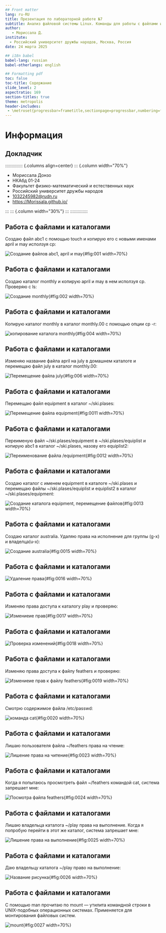 ```yaml
---
## Front matter
lang: ru-RU
title: Презентация по лабораторной работе №7
subtitle: Анализ файловой системы Linux. Команды для работы с файлами и каталогами
author:
   - Мориссала Д.
institute:
  - Российский университет дружбы народов, Москва, Россия
date: 24 марта 2025

## i18n babel
babel-lang: russian
babel-otherlangs: english

## Formatting pdf
toc: false
toc-title: Содержание
slide_level: 2
aspectratio: 169
section-titles: true
theme: metropolis
header-includes:
 - \metroset{progressbar=frametitle,sectionpage=progressbar,numbering=fraction}
---
```


# Информация

## Докладчик

:::::::::::::: {.columns align=center}
::: {.column width="70%"}

 * Мориссала Донзо
  * НКАбд 01-24
  * Факультет физико-математический и естественных наук
  * Российский университет дружбы народов
  * [1032245982@rudn.ru](1032245982@rudn.ru)
  * <https://Morissala.github.io/>

:::
::: {.column width="30%"}
:::
::::::::::::::


## Работа с файлами и каталогами

Создаю файл abc1 с помощью touch и копирую его с новыми именами april и may исползуя cp:

![Создание файлов abc1, april и may](image/1.png){#fig:001 width=70%}

## Работа с файлами и каталогами

Создаю каталог monthly и копирую april и may в нем исползуя cp. Проверяю с ls:

![Создание monthly](image/2.png){#fig:002 width=70%}

## Работа с файлами и каталогами

Копирую каталог monthly в каталог monthly.00 с помощью опции cp -r:

![копирование каталога monthly](image/4.png){#fig:004 width=70%}

## Работа с файлами и каталогами

Изменяю название файла april на july в домашнем каталоге и перемещаю файл july в каталог monthly.00:

![Перемещение файла july ](image/6.png){#fig:006 width=70%}

## Работа с файлами и каталогами

 Перемещаю файл equipment в каталог ~/ski.plases:

![Перемещение файла equipment](image/11.png){#fig:0011 width=70%}

## Работа с файлами и каталогами

Переименую файл ~/ski.plases/equipment в ~/ski.plases/equiplist и копирую abc1 в каталог ~/ski.plases, назову его equiplist2:

![Переименование файла /equipment](image/12.png){#fig:0012 width=70%}

## Работа с файлами и каталогами

Создаю каталог с именем equipment в каталоге ~/ski.plases и перемещаю файлы ~/ski.plases/equiplist и equiplist2 в каталог ~/ski.plases/equipment:

![Создание каталога equipment, перемещение файлов ](image/13.png){#fig:0013 width=70%}

## Работа с файлами и каталогами

Создаю каталог australia. Удаляю права на исполнение для группы (g-x) и владелца(u-x):

![Создание australia](image/15.png){#fig:0015 width=70%}

## Работа с файлами и каталогами

![Удаление права](image/16.png){#fig:0016 width=70%}

## Работа с файлами и каталогами

Изменяю права доступа к каталогу play и проверяю:

![Измениеие прав](image/17.png){#fig:0017 width=70%}

## Работа с файлами и каталогами

![Проверка изменений](image/18.png){#fig:0018 width=70%}

## Работа с файлами и каталогами

Изменяю права доступа к файлу feathers и проверяю:

![Измениеие прав к файлу feathers](image/19.png){#fig:0019 width=70%}

## Работа с файлами и каталогами

Смотрю содержимое файла /etc/passwd:

![команда cat](image/20.png){#fig:0020 width=70%}

## Работа с файлами и каталогами

Лишаю пользователя файла ~/feathers права на чтение:

![Лишение права на читение](image/23.png){#fig:0023 width=70%}

## Работа с файлами и каталогами

Когда я попытаюсь просмотреть файл ~/feathers командой cat, система запрешает мне:

![Посмотра файла feathers](image/24.png){#fig:0024 width=70%}

## Работа с файлами и каталогами

Лишаю владельца каталога ~/play права на выполнение. Когда я попробую перейти в этот же каталог, система запрешает мне:

![Лишение права на выполнение](image/25.png){#fig:0025 width=70%}

## Работа с файлами и каталогами

Даю владельцу каталога ~/play право на выполнение:

![Название рисунка](image/26.png){#fig:0026 width=70%}

## Работа с файлами и каталогами

С помощью man прочитаю по mount — утилита командной строки в UNIX-подобных операционных системах. Применяется для монтирования файловых систем.

![mount](image/27.png){#fig:0027 width=70%}

